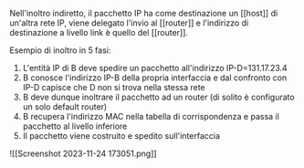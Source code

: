 Nell'inoltro indiretto, il pacchetto IP ha come destinazione un [[host]] di un'altra rete IP, viene delegato l'invio al [[router]] e l'indirizzo di destinazione a livello link è quello del [[router]].

Esempio di inoltro in 5 fasi:
1. L'entità IP di B deve spedire un pacchetto all'indirizzo IP-D=131.17.23.4
2. B conosce l'indirizzo IP-B della propria interfaccia e dal confronto con IP-D capisce che D non si trova nella stessa rete
3. B deve dunque inoltrare il pacchetto ad un router (di solito è configurato un solo default router)
4. B recupera l'indirizzo MAC nella tabella di corrispondenza e passa il pacchetto al livello inferiore
5. Il pacchetto viene costruito e spedito sull'interfaccia


![[Screenshot 2023-11-24 173051.png]]